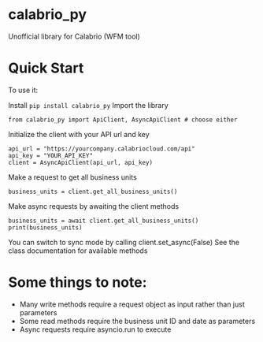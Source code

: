 # calabrio_py
Unofficial library for Calabrio (WFM tool)

# Quick Start
To use it:

Install 
```pip install calabrio_py```
Import the library
```
from calabrio_py import ApiClient, AsyncApiClient # choose either
```
Initialize the client with your API url and key
```
api_url = "https://yourcompany.calabriocloud.com/api"
api_key = "YOUR_API_KEY"
client = AsyncApiClient(api_url, api_key)
```
Make a request to get all business units
```
business_units = client.get_all_business_units()
```
Make async requests by awaiting the client methods
```
business_units = await client.get_all_business_units()
print(business_units)
```

You can switch to sync mode by calling client.set_async(False)
See the class documentation for available methods

# Some things to note:

- Many write methods require a request object as input rather than just parameters
- Some read methods require the business unit ID and date as parameters
- Async requests require asyncio.run to execute
